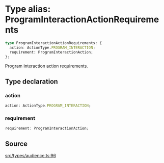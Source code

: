 # Type alias: ProgramInteractionActionRequirements

```ts
type ProgramInteractionActionRequirements: {
  action: ActionType.PROGRAM_INTERACTION;
  requirement: ProgramInteractionAction;
};
```

Program interaction action requirements.

## Type declaration

### action

```ts
action: ActionType.PROGRAM_INTERACTION;
```

### requirement

```ts
requirement: ProgramInteractionAction;
```

## Source

[src/types/audience.ts:96](https://github.com/torque-labs/torque-ts-sdk/blob/2e5f57950645ce53fe6b770ba8048e80e413132e/src/types/audience.ts#L96)
